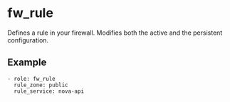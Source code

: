 # fw\_rule

Defines a rule in your firewall.  Modifies both the active and the
persistent configuration.

## Example

    - role: fw_rule
      rule_zone: public
      rule_service: nova-api

